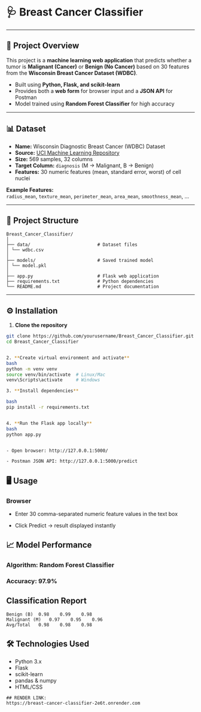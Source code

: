 # 🩺 Breast Cancer Classifier

---

## 🚀 Project Overview

This project is a **machine learning web application** that predicts whether a tumor is **Malignant (Cancer)** or **Benign (No Cancer)** based on 30 features from the **Wisconsin Breast Cancer Dataset (WDBC)**.

- Built using **Python, Flask, and scikit-learn**
- Provides both a **web form** for browser input and a **JSON API** for Postman
- Model trained using **Random Forest Classifier** for high accuracy

---

## 📊 Dataset

- **Name:** Wisconsin Diagnostic Breast Cancer (WDBC) Dataset  
- **Source:** [UCI Machine Learning Repository](https://archive.ics.uci.edu/ml/datasets/Breast+Cancer+Wisconsin+(Diagnostic))  
- **Size:** 569 samples, 32 columns  
- **Target Column:** `diagnosis` (M → Malignant, B → Benign)  
- **Features:** 30 numeric features (mean, standard error, worst) of cell nuclei

**Example Features:**  
`radius_mean`, `texture_mean`, `perimeter_mean`, `area_mean`, `smoothness_mean`, …

---

## 🧰 Project Structure

```
Breast_Cancer_Classifier/
│
├── data/                         # Dataset files
│ └── wdbc.csv
│
├── models/                       # Saved trained model
│ └── model.pkl
│
├── app.py                        # Flask web application
├── requirements.txt              # Python dependencies
└── README.md                     # Project documentation
```

---

## ⚙️ Installation

1. **Clone the repository**
```bash
git clone https://github.com/yourusername/Breast_Cancer_Classifier.git
cd Breast_Cancer_Classifier


2. **Create virtual environment and activate**
bash
python -m venv venv
source venv/bin/activate  # Linux/Mac
venv\Scripts\activate     # Windows

3. **Install dependencies**

bash
pip install -r requirements.txt


4. **Run the Flask app locally**
bash
python app.py


- Open browser: http://127.0.0.1:5000/

- Postman JSON API: http://127.0.0.1:5000/predict
```
## 🖥️ Usage
### Browser

- Enter 30 comma-separated numeric feature values in the text box

- Click Predict → result displayed instantly

## 📈 Model Performance

### Algorithm: Random Forest Classifier

### Accuracy: 97.9%

## Classification Report
```Class	Precision	Recall	F1-score
Benign (B)	0.98	0.99	0.98
Malignant (M)	0.97	0.95	0.96
Avg/Total	0.98	0.98	0.98

```
## 🛠️ Technologies Used

- Python 3.x
- Flask
- scikit-learn
- pandas & numpy
- HTML/CSS

```
## RENDER LINK: 
https://breast-cancer-classifier-2e6t.onrender.com

